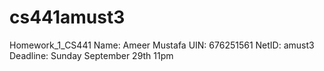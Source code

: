 # cs441amust3
Homework_1_CS441
Name: Ameer Mustafa 
UIN: 676251561
NetID: amust3
Deadline: Sunday September 29th 11pm 
